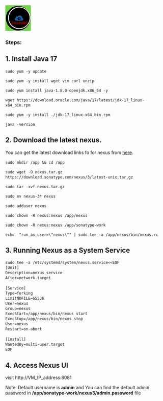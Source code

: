 <img src="../images/c4logo.png">

### Steps:
## 1. Install Java 17
```
sudo yum -y update
```
```
sudo yum -y install wget vim curl unzip 
```
```
sudo yum install java-1.8.0-openjdk.x86_64 -y
```
```
wget https://download.oracle.com/java/17/latest/jdk-17_linux-x64_bin.rpm
```
```
sudo yum -y install ./jdk-17_linux-x64_bin.rpm
```
```
java -version
```

## 2. Download the latest nexus. 
You can get the latest download links fo for nexus from [here](https://help.sonatype.com/repomanager3/product-information/download).

```
sudo mkdir /app && cd /app
```
```
sudo wget -O nexus.tar.gz https://download.sonatype.com/nexus/3/latest-unix.tar.gz
```

```
sudo tar -xvf nexus.tar.gz
```

```
sudo mv nexus-3* nexus
```

```
sudo adduser nexus
```

```
sudo chown -R nexus:nexus /app/nexus
```

```
sudo chown -R nexus:nexus /app/sonatype-work
```

```
echo  "run_as_user=\"nexus\"" | sudo tee -a /app/nexus/bin/nexus.rc
```
## 3. Running Nexus as a System Service

```
sudo tee -a /etc/systemd/system/nexus.service<<EOF
[Unit]
Description=nexus service
After=network.target

[Service]
Type=forking
LimitNOFILE=65536
User=nexus
Group=nexus
ExecStart=/app/nexus/bin/nexus start
ExecStop=/app/nexus/bin/nexus stop
User=nexus
Restart=on-abort

[Install]
WantedBy=multi-user.target
EOF
```

## 4. Access Nexus UI

visit http://VM_IP_address:8081

Note: Default username is **admin** and You can find the default admin password in **/app/sonatype-work/nexus3/admin.password** file
